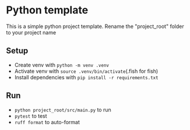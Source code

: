 # Python template
This is a simple python project template. Rename the "project_root" folder to your project name

## Setup
* Create venv with `python -m venv .venv`
* Activate venv with `source .venv/bin/activate`(.fish for fish)
* Install dependencies with `pip install -r requirements.txt`

## Run
* `python project_root/src/main.py` to run
* `pytest` to test
* `ruff format` to auto-format